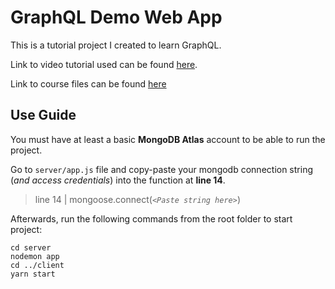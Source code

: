 # GraphQL Demo Web App 

This is a tutorial project I created to learn GraphQL. 

Link to video tutorial used can be found [here](https://youtu.be/ed8SzALpx1Q).

Link to course files can be found [here](https://github.com/iamshaunjp/graphql-playlist)

## Use Guide
You must have at least a basic **MongoDB Atlas** account to be able to run the project.

Go to `server/app.js` file and copy-paste your mongodb connection string (_and access credentials_) into the function at **line 14**.
> line 14 | mongoose.connect(_`<Paste string here>`_)

Afterwards, run the following commands from the root folder to start project: 
```
cd server
nodemon app
cd ../client
yarn start
```

